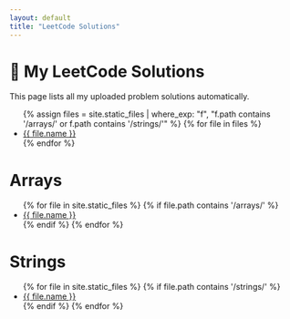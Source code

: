 ```yaml
---
layout: default
title: "LeetCode Solutions"
---
```


# 🧩 My LeetCode Solutions

This page lists all my uploaded problem solutions automatically.

<ul>
  {% assign files = site.static_files | where_exp: "f", "f.path contains '/arrays/' or f.path contains '/strings/'" %}
  {% for file in files %}
    <li>
      <a href="{{ file.path | relative_url }}">{{ file.name }}</a>
    </li>
  {% endfor %}
</ul>

# Arrays
<ul>
  {% for file in site.static_files %}
    {% if file.path contains '/arrays/' %}
      <li><a href="{{ file.path | relative_url }}">{{ file.name }}</a></li>
    {% endif %}
  {% endfor %}
</ul>

# Strings
<ul>
  {% for file in site.static_files %}
    {% if file.path contains '/strings/' %}
      <li><a href="{{ file.path | relative_url }}">{{ file.name }}</a></li>
    {% endif %}
  {% endfor %}
</ul>
